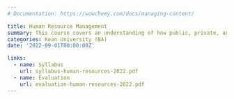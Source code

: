 ```yaml
---
# Documentation: https://wowchemy.com/docs/managing-content/

title: Human Resource Management
summary: This course covers an understanding of how public, private, and non-profit organizations manage their human resources. Students learn skills and competencies that managers need to develop.
categories: Kean University (BA)
date: '2022-09-01T00:00:00Z'

links:
  - name: Syllabus
    url: syllabus-human-resources-2022.pdf
  - name: Evaluation
    url: evaluation-human-resources-2022.pdf
---
```

